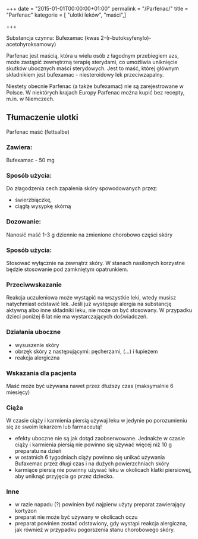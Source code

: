 +++
date = "2015-01-01T00:00:00+01:00"
permalink = "/Parfenac/"
title = "Parfenac"
kategorie = [ "ulotki leków", "maści",]

+++

Substancja czynna: Bufexamac (kwas 2-(r-butoksyfenylo)-acetohyroksamowy)

Parfenac jest maścią, która u wielu osób z łagodnym przebiegiem azs, może zastąpić zewnętrzną terapię sterydami, co umożliwia uniknięcie skutków ubocznych maści sterydowych. Jest to maść, której głównym składnikiem jest bufexamac - niesteroidowy lek przeciwzapalny.

Niestety obecnie Parfenac (a także bufexamac) nie są zarejestrowane w Polsce. W niektórych krajach Europy Parfenac można kupić bez recepty, m.in. w Niemczech.

Tłumaczenie ulotki
------------------

Parfenac maść (fettsalbe)

### Zawiera:

Bufexamac - 50 mg

### Sposób użycia:

Do złagodzenia cech zapalenia skóry spowodowanych przez:

-   świerzbiączkę,
-   ciągłą wysypkę skórną

### Dozowanie:

Nanosić maść 1-3 g dziennie na zmienione chorobowo części skóry

### Sposób użycia:

Stosować wyłącznie na zewnątrz skóry. W stanach nasilonych korzystne będzie stosowanie pod zamkniętym opatrunkiem.

### Przeciwwskazanie

Reakcja uczuleniowa może wystąpić na wszystkie leki, wtedy musisz natychmiast odstawić lek. Jeśli już występuje alergia na substancję aktywną albo inne składniki leku, nie może on być stosowany. W przypadku dzieci poniżej 6 lat nie ma wystarczających doświadczeń.

### Działania uboczne

-   wysuszenie skóry
-   obrzęk skóry z następującymi: pęcherzami, (...) i łupieżem
-   reakcja alergiczna

### Wskazania dla pacjenta

Maść może być używana nawet przez dłuższy czas (maksymalnie 6 miesięcy)

### Ciąża

W czasie ciąży i karmienia piersią używaj leku w jedynie po porozumieniu się ze swoim lekarzem lub farmaceutą!

-   efekty uboczne nie są jak dotąd zaobserwowane. Jednakże w czasie ciąży i karmienia piersią nie powinno się używać więcej niż 10 g preparatu na dzień
-   w ostatnich 6 tygodniach ciąży powinno się unikać używania Bufaxemac przez długi czas i na dużych powierzchniach skóry
-   karmiące piersią nie powinny używać leku w okolicach klatki piersiowej, aby uniknąć przyjęcia go przez dziecko.

### Inne

-   w razie napadu (?) powinien być najpierw użyty preparat zawierający kortyzon
-   preparat nie może być używany w okolicach oczu
-   preparat powinien zostać odstawiony, gdy wystąpi reakcja alergiczna, jak również w przypadku pogorszenia stanu chorobowego skóry.

